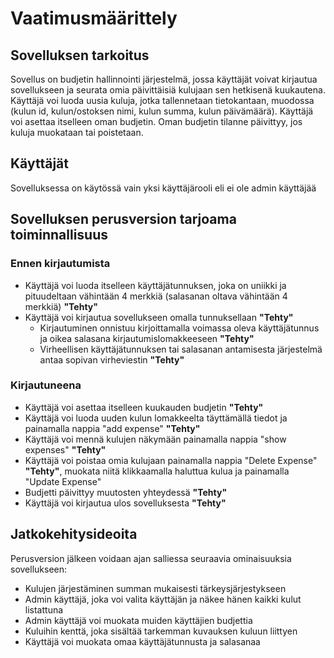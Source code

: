 # Vaatimusmäärittely

## Sovelluksen tarkoitus

Sovellus on budjetin hallinnointi järjestelmä, jossa käyttäjät voivat kirjautua sovellukseen ja seurata omia päivittäisiä kulujaan sen hetkisenä kuukautena. Käyttäjä voi luoda uusia kuluja,
jotka tallennetaan tietokantaan, muodossa (kulun id, kulun/ostoksen nimi, kulun summa, kulun päivämäärä). Käyttäjä voi asettaa itselleen oman budjetin.
Oman budjetin tilanne päivittyy, jos kuluja muokataan tai poistetaan.

## Käyttäjät

Sovelluksessa on käytössä vain yksi käyttäjärooli eli ei ole admin käyttäjää

## Sovelluksen perusversion tarjoama toiminnallisuus

### Ennen kirjautumista

- Käyttäjä voi luoda itselleen käyttäjätunnuksen, joka on uniikki ja pituudeltaan vähintään 4 merkkiä (salasanan oltava vähintään 4 merkkiä) **"Tehty"**
- Käyttäjä voi kirjautua sovellukseen omalla tunnuksellaan **"Tehty"**
  - Kirjautuminen onnistuu kirjoittamalla voimassa oleva käyttäjätunnus ja oikea salasana kirjautumislomakkeeseen **"Tehty"**
  - Virheellisen käyttäjätunnuksen tai salasanan antamisesta järjestelmä antaa sopivan virheviestin **"Tehty"**

### Kirjautuneena

- Käyttäjä voi asettaa itselleen kuukauden budjetin **"Tehty"**
- Käyttäjä voi luoda uuden kulun lomakkeelta täyttämällä tiedot ja painamalla nappia "add expense" **"Tehty"**
- Käyttäjä voi mennä kulujen näkymään painamalla nappia "show expenses" **"Tehty"**
- Käyttäjä voi poistaa omia kulujaan painamalla nappia "Delete Expense" **"Tehty"**, muokata niitä klikkaamalla haluttua kulua ja painamalla "Update Expense"
- Budjetti päivittyy muutosten yhteydessä **"Tehty"**
- Käyttäjä voi kirjautua ulos sovelluksesta **"Tehty"**

## Jatkokehitysideoita

Perusversion jälkeen voidaan ajan salliessa seuraavia ominaisuuksia sovellukseen:

- Kulujen järjestäminen summan mukaisesti tärkeysjärjestykseen
- Admin käyttäjä, joka voi valita käyttäjän ja näkee hänen kaikki kulut listattuna
- Admin käyttäjä voi muokata muiden käyttäjien budjettia
- Kuluihin kenttä, joka sisältää tarkemman kuvauksen kuluun liittyen
- Käyttäjä voi muokata omaa käyttäjätunnusta ja salasanaa
